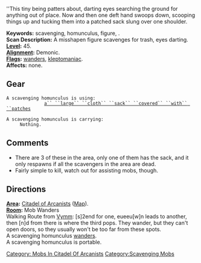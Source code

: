 ''This tiny being patters about, darting eyes searching the ground for
anything out of place. Now and then one deft hand swoops down, scooping
things up and tucking them into a patched sack slung over one shoulder.

**Keywords:** scavenging, homunculus, figure, .  
**Scan Description:** A misshapen figure scavenges for trash, eyes
darting.  
**[Level](Level.md "wikilink"):** 45.  
**[Alignment](Alignment.md "wikilink"):** Demonic.  
**[Flags](:Category:_Mob_Types.md "wikilink"):**
[wanders](Wandering_Mobs.md "wikilink"),
[kleptomaniac](:Category:Scavenging_Mobs.md "wikilink").  
**Affects:** none.  

## Gear

`A scavenging homunculus is using:`  
<held>`              `[`a`` ``large`` ``cloth`` ``sack`` ``covered`` ``with`` ``patches`](Large_Cloth_Sack_Covered_With_Patches.md "wikilink")

`A scavenging homunculus is carrying:`  
`     Nothing.`

## Comments

-   There are 3 of these in the area, only one of them has the sack, and
    it only respawns if all the scavengers in the area are dead.
-   Fairly simple to kill, watch out for assisting mobs, though.

## Directions

**[Area](:Category:_Areas.md "wikilink"):** [Citadel of
Arcanists](:Category:_Citadel_Of_Arcanists.md "wikilink")
([Map](Citadel_Of_Arcanists_Map.md "wikilink")).  
**[Room](:Category:_Rooms.md "wikilink"):** Mob Wanders  
Walking Route from [Vymm](Vymm "wikilink"): \[s\]2end for one,
eueeu\[w\]n leads to another, then \[n\]d from there is where the third
pops. They wander, but they can't open doors, so they usually won't be
too far from these spots.  
A scavenging homunculus [wanders](Wandering_Mobs.md "wikilink").  
A scavenging homunculus is portable.  

[Category: Mobs In Citadel Of
Arcanists](Category:_Mobs_In_Citadel_Of_Arcanists "wikilink")
[Category:Scavenging Mobs](Category:Scavenging_Mobs "wikilink")
